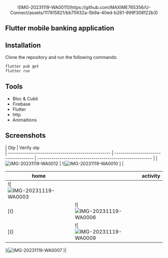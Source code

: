 <div align="center">
 ![IMG-20231119-WA0011](https://github.com/MAXIME765356/U-Connect/assets/117815821/bb75932a-5b9a-40ed-b261-999f308f22b3)

</div>


## Flutter mobile banking application


## Installation

Clone the repository and run the following commands:
```bash
flutter pub get
flutter run
```
## Tools
- Bloc & Cubit
- Firebase
- Flutter
- http
- Animaitions

## Screenshots
 | Otp                                                                                                                 | Verify otp                                  
| --------------------------------------------------- | ------------------------------------- | --------------------------------------------------------- |
|  ![IMG-20231119-WA0012](https://github.com/MAXIME765356/U-Connect/assets/117815821/fdff024b-cd6a-4cb5-80f3-eb8e332ed397)
 | ![![IMG-20231119-WA0010](https://github.com/MAXIME765356/U-Connect/assets/117815821/8934efe4-a2a8-4cae-875b-8ed91766d64e)
] |

| home                                           |                                            | activity                                           |
| ----------------------------------------------------- | ----------------------------------------------------- | ----------------------------------------------------- |
| ![![IMG-20231119-WA0003](https://github.com/MAXIME765356/U-Connect/assets/117815821/af3c9833-0e5d-486f-8b9a-f2238362c64b)
]() | ![![IMG-20231119-WA0006](https://github.com/MAXIME765356/U-Connect/assets/117815821/b2efee54-c2c9-4e8d-abd3-ea6d3e529810)
]() |![![IMG-20231119-WA0009](https://github.com/MAXIME765356/U-Connect/assets/117815821/faaf4ba8-a6d5-4d7b-bd03-70db7c573237)
](![IMG-20231119-WA0007](https://github.com/MAXIME765356/U-Connect/assets/117815821/aba31886-b551-4e44-a060-fae9140262f6)
)|







